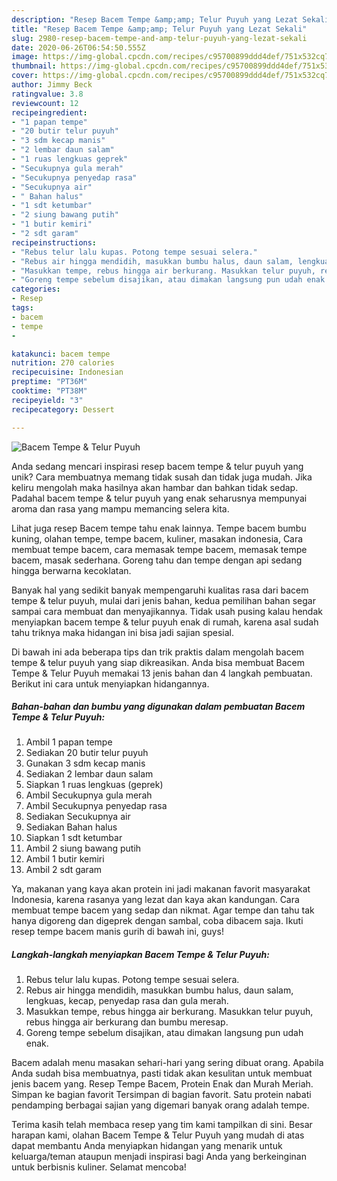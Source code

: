 ```yaml
---
description: "Resep Bacem Tempe &amp;amp; Telur Puyuh yang Lezat Sekali"
title: "Resep Bacem Tempe &amp;amp; Telur Puyuh yang Lezat Sekali"
slug: 2980-resep-bacem-tempe-and-amp-telur-puyuh-yang-lezat-sekali
date: 2020-06-26T06:54:50.555Z
image: https://img-global.cpcdn.com/recipes/c95700899ddd4def/751x532cq70/bacem-tempe-telur-puyuh-foto-resep-utama.jpg
thumbnail: https://img-global.cpcdn.com/recipes/c95700899ddd4def/751x532cq70/bacem-tempe-telur-puyuh-foto-resep-utama.jpg
cover: https://img-global.cpcdn.com/recipes/c95700899ddd4def/751x532cq70/bacem-tempe-telur-puyuh-foto-resep-utama.jpg
author: Jimmy Beck
ratingvalue: 3.8
reviewcount: 12
recipeingredient:
- "1 papan tempe"
- "20 butir telur puyuh"
- "3 sdm kecap manis"
- "2 lembar daun salam"
- "1 ruas lengkuas geprek"
- "Secukupnya gula merah"
- "Secukupnya penyedap rasa"
- "Secukupnya air"
- " Bahan halus"
- "1 sdt ketumbar"
- "2 siung bawang putih"
- "1 butir kemiri"
- "2 sdt garam"
recipeinstructions:
- "Rebus telur lalu kupas. Potong tempe sesuai selera."
- "Rebus air hingga mendidih, masukkan bumbu halus, daun salam, lengkuas, kecap, penyedap rasa dan gula merah."
- "Masukkan tempe, rebus hingga air berkurang. Masukkan telur puyuh, rebus hingga air berkurang dan bumbu meresap."
- "Goreng tempe sebelum disajikan, atau dimakan langsung pun udah enak."
categories:
- Resep
tags:
- bacem
- tempe
- 

katakunci: bacem tempe  
nutrition: 270 calories
recipecuisine: Indonesian
preptime: "PT36M"
cooktime: "PT38M"
recipeyield: "3"
recipecategory: Dessert

---
```



![Bacem Tempe &amp; Telur Puyuh](https://img-global.cpcdn.com/recipes/c95700899ddd4def/751x532cq70/bacem-tempe-telur-puyuh-foto-resep-utama.jpg)

Anda sedang mencari inspirasi resep bacem tempe &amp; telur puyuh yang unik? Cara membuatnya memang tidak susah dan tidak juga mudah. Jika keliru mengolah maka hasilnya akan hambar dan bahkan tidak sedap. Padahal bacem tempe &amp; telur puyuh yang enak seharusnya mempunyai aroma dan rasa yang mampu memancing selera kita.

Lihat juga resep Bacem tempe tahu enak lainnya. Tempe bacem bumbu kuning, olahan tempe, tempe bacem, kuliner, masakan indonesia, Cara membuat tempe bacem, cara memasak tempe bacem, memasak tempe bacem, masak sederhana. Goreng tahu dan tempe dengan api sedang hingga berwarna kecoklatan.

Banyak hal yang sedikit banyak mempengaruhi kualitas rasa dari bacem tempe &amp; telur puyuh, mulai dari jenis bahan, kedua pemilihan bahan segar sampai cara membuat dan menyajikannya. Tidak usah pusing kalau hendak menyiapkan bacem tempe &amp; telur puyuh enak di rumah, karena asal sudah tahu triknya maka hidangan ini bisa jadi sajian spesial.


Di bawah ini ada beberapa tips dan trik praktis dalam mengolah bacem tempe &amp; telur puyuh yang siap dikreasikan. Anda bisa membuat Bacem Tempe &amp; Telur Puyuh memakai 13 jenis bahan dan 4 langkah pembuatan. Berikut ini cara untuk menyiapkan hidangannya.

<!--inarticleads1-->

##### Bahan-bahan dan bumbu yang digunakan dalam pembuatan Bacem Tempe &amp; Telur Puyuh:

1. Ambil 1 papan tempe
1. Sediakan 20 butir telur puyuh
1. Gunakan 3 sdm kecap manis
1. Sediakan 2 lembar daun salam
1. Siapkan 1 ruas lengkuas (geprek)
1. Ambil Secukupnya gula merah
1. Ambil Secukupnya penyedap rasa
1. Sediakan Secukupnya air
1. Sediakan  Bahan halus
1. Siapkan 1 sdt ketumbar
1. Ambil 2 siung bawang putih
1. Ambil 1 butir kemiri
1. Ambil 2 sdt garam


Ya, makanan yang kaya akan protein ini jadi makanan favorit masyarakat Indonesia, karena rasanya yang lezat dan kaya akan kandungan. Cara membuat tempe bacem yang sedap dan nikmat. Agar tempe dan tahu tak hanya digoreng dan digeprek dengan sambal, coba dibacem saja. Ikuti resep tempe bacem manis gurih di bawah ini, guys! 

<!--inarticleads2-->

##### Langkah-langkah menyiapkan Bacem Tempe &amp; Telur Puyuh:

1. Rebus telur lalu kupas. Potong tempe sesuai selera.
1. Rebus air hingga mendidih, masukkan bumbu halus, daun salam, lengkuas, kecap, penyedap rasa dan gula merah.
1. Masukkan tempe, rebus hingga air berkurang. Masukkan telur puyuh, rebus hingga air berkurang dan bumbu meresap.
1. Goreng tempe sebelum disajikan, atau dimakan langsung pun udah enak.


Bacem adalah menu masakan sehari-hari yang sering dibuat orang. Apabila Anda sudah bisa membuatnya, pasti tidak akan kesulitan untuk membuat jenis bacem yang. Resep Tempe Bacem, Protein Enak dan Murah Meriah. Simpan ke bagian favorit Tersimpan di bagian favorit. Satu protein nabati pendamping berbagai sajian yang digemari banyak orang adalah tempe. 

Terima kasih telah membaca resep yang tim kami tampilkan di sini. Besar harapan kami, olahan Bacem Tempe &amp; Telur Puyuh yang mudah di atas dapat membantu Anda menyiapkan hidangan yang menarik untuk keluarga/teman ataupun menjadi inspirasi bagi Anda yang berkeinginan untuk berbisnis kuliner. Selamat mencoba!
